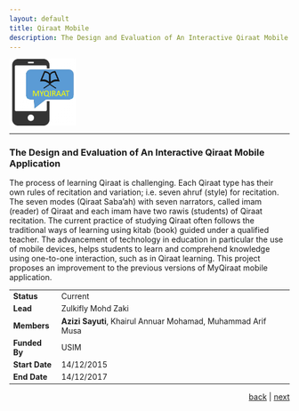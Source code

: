 ```yaml
---
layout: default
title: Qiraat Mobile
description: The Design and Evaluation of An Interactive Qiraat Mobile Application.
---
```


<img src="images/myqiraat.png" style="vertical-align:top" width="120"> 

* * *
<!--MYQIRAAT-->

### The Design and Evaluation of An Interactive Qiraat Mobile Application

The process of learning Qiraat is challenging. Each Qiraat type has their own rules of recitation and variation; i.e. seven ahruf (style) for recitation. The seven modes (Qiraat Saba’ah) with seven narrators, called imam (reader) of Qiraat  and each imam have two rawis (students) of Qiraat recitation. The current practice of studying Qiraat often follows the traditional ways of learning using kitab (book) guided under a qualified teacher. The advancement of technology in education in particular the use of mobile devices, helps students to learn and comprehend knowledge using one-to-one interaction, such as in Qiraat learning. This project proposes an improvement to the previous versions of MyQiraat mobile application. 

| | |
| ---- | --- |
| **Status** | Current |
| **Lead** | Zulkifly Mohd Zaki |
| **Members** | **Azizi Sayuti**, Khairul Annuar Mohamad, Muhammad Arif Musa |
| **Funded By** | USIM |
| **Start Date** | 14/12/2015 |
| **End Date** | 14/12/2017 |

<p style="text-align: right;">
<a href="intelligentdata">back</a> | <a href="latent">next</a> 
</p>
